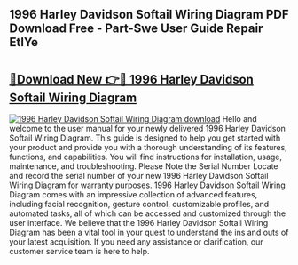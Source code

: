 ## 1996 Harley Davidson Softail Wiring Diagram PDF Download Free - Part-Swe User Guide Repair EtlYe

# <h2><a href="http://dfkti2.blite.top/?on=1996+Harley+Davidson+Softail+Wiring+Diagram">🔗Download New 👉🔴 1996 Harley Davidson Softail Wiring Diagram</a></h2>

[![1996 Harley Davidson Softail Wiring Diagram download](https://i.imgur.com/lujVjoI.png)](http://dfkti2.blite.top/?on=1996+Harley+Davidson+Softail+Wiring+Diagram)
Hello and welcome to the user manual for your newly delivered 1996 Harley Davidson Softail Wiring Diagram. This guide is designed to help you get started with your product and provide you with a thorough understanding of its features, functions, and capabilities. You will find instructions for installation, usage, maintenance, and troubleshooting. Please Note the Serial Number Locate and record the serial number of your new 1996 Harley Davidson Softail Wiring Diagram for warranty purposes. 1996 Harley Davidson Softail Wiring Diagram comes with an impressive collection of advanced features, including facial recognition, gesture control, customizable profiles, and automated tasks, all of which can be accessed and customized through the user interface. We believe that the 1996 Harley Davidson Softail Wiring Diagram has been a vital tool in your quest to understand the ins and outs of your latest acquisition. If you need any assistance or clarification, our customer service team is here to help.

